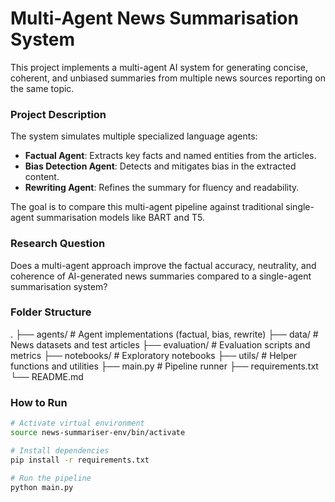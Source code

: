 # Multi-Agent News Summarisation System

This project implements a multi-agent AI system for generating concise, coherent, and unbiased summaries from multiple news sources reporting on the same topic.

### Project Description

The system simulates multiple specialized language agents:

- **Factual Agent**: Extracts key facts and named entities from the articles.
- **Bias Detection Agent**: Detects and mitigates bias in the extracted content.
- **Rewriting Agent**: Refines the summary for fluency and readability.

The goal is to compare this multi-agent pipeline against traditional single-agent summarisation models like BART and T5.

### Research Question

Does a multi-agent approach improve the factual accuracy, neutrality, and coherence of AI-generated news summaries compared to a single-agent summarisation system?

### Folder Structure

.
├── agents/ # Agent implementations (factual, bias, rewrite)
├── data/ # News datasets and test articles
├── evaluation/ # Evaluation scripts and metrics
├── notebooks/ # Exploratory notebooks
├── utils/ # Helper functions and utilities
├── main.py # Pipeline runner
├── requirements.txt
└── README.md

### How to Run

```bash
# Activate virtual environment
source news-summariser-env/bin/activate

# Install dependencies
pip install -r requirements.txt

# Run the pipeline
python main.py
```
